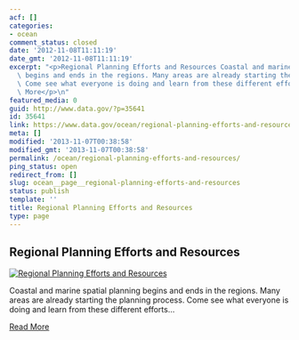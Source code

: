 ```yaml
---
acf: []
categories:
- ocean
comment_status: closed
date: '2012-11-08T11:11:19'
date_gmt: '2012-11-08T11:11:19'
excerpt: "<p>Regional Planning Efforts and Resources Coastal and marine spatial planning\
  \ begins and ends in the regions. Many areas are already starting the planning process.\
  \ Come see what everyone is doing and learn from these different efforts\u2026 Read\
  \ More</p>\n"
featured_media: 0
guid: http://www.data.gov/?p=35641
id: 35641
link: https://www.data.gov/ocean/regional-planning-efforts-and-resources
meta: []
modified: '2013-11-07T00:38:58'
modified_gmt: '2013-11-07T00:38:58'
permalink: /ocean/regional-planning-efforts-and-resources/
ping_status: open
redirect_from: []
slug: ocean__page__regional-planning-efforts-and-resources
status: publish
template: ''
title: Regional Planning Efforts and Resources
type: page
---
```

Regional Planning Efforts and Resources
---------------------------------------


[![Regional Planning Efforts and Resources](https://s3.amazonaws.com/bsp-ocsit-prod-east-appdata/datagov/wordpress/2013/10/images/cmsp-home-center.png "Regional Planning Efforts and Resources")](/ocean/page/ocean-regional-planning-efforts)


Coastal and marine spatial planning begins and ends in the regions. Many areas are already starting the planning process. Come see what everyone is doing and learn from these different efforts…


[Read More](/ocean/page/ocean-regional-planning-efforts)


